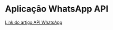 # Aplicação WhatsApp API

<a href="https://waguide.pedroslopez.me/">Link do artigo API WhatsApp</a>
